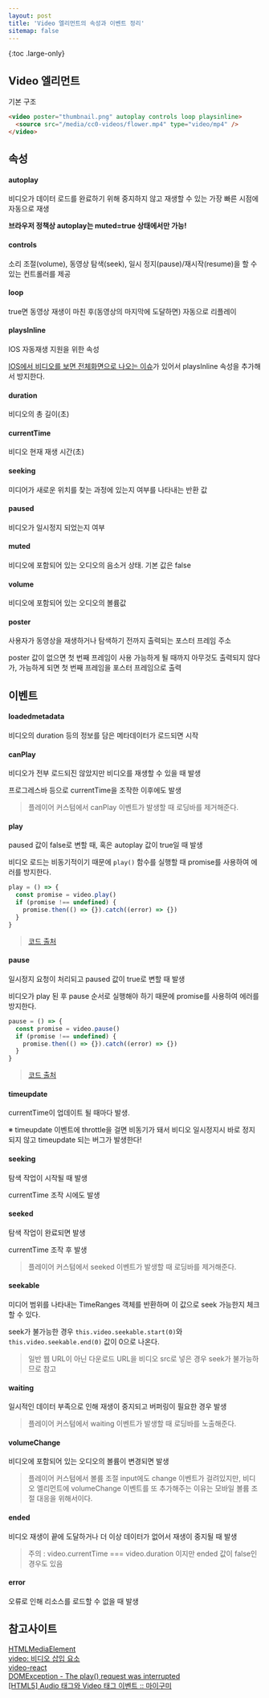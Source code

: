 ```yaml
---
layout: post
title: 'Video 엘리먼트의 속성과 이벤트 정리'
sitemap: false
---
```


{:toc .large-only}

## Video 엘리먼트

기본 구조

```html
<video poster="thumbnail.png" autoplay controls loop playsinline>
  <source src="/media/cc0-videos/flower.mp4" type="video/mp4" />
</video>
```

## 속성

#### autoplay

비디오가 데이터 로드를 완료하기 위해 중지하지 않고 재생할 수 있는 가장 빠른 시점에 자동으로 재생

**브라우저 정책상 autoplay는 muted=true 상태에서만 가능!**

#### controls

소리 조절(volume), 동영상 탐색(seek), 일시 정지(pause)/재시작(resume)을 할 수 있는 컨트롤러를 제공

#### loop

true면 동영상 재생이 마친 후(동영상의 마지막에 도달하면) 자동으로 리플레이

#### playsInline

IOS 자동재생 지원을 위한 속성

[IOS에서 비디오를 보면 전체화면으로 나오는 이슈](https://ossam5.tistory.com/155)가 있어서 playsInline 속성을 추가해서 방지한다.

#### duration

비디오의 총 길이(초)

#### currentTime

비디오 현재 재생 시간(초)

#### seeking

미디어가 새로운 위치를 찾는 과정에 있는지 여부를 나타내는 반환 값

#### paused

비디오가 일시정지 되었는지 여부

#### muted

비디오에 포함되어 있는 오디오의 음소거 상태. 기본 값은 false

#### volume

비디오에 포함되어 있는 오디오의 볼륨값

#### poster

사용자가 동영상을 재생하거나 탐색하기 전까지 출력되는 포스터 프레임 주소

poster 값이 없으면 첫 번째 프레임이 사용 가능하게 될 때까지 아무것도 출력되지 않다가, 가능하게 되면 첫 번째 프레임을 포스터 프레임으로 출력

## 이벤트

#### loadedmetadata

비디오의 duration 등의 정보를 담은 메타데이터가 로드되면 시작

#### canPlay

비디오가 전부 로드되진 않았지만 비디오를 재생할 수 있을 때 발생

프로그레스바 등으로 currentTime을 조작한 이후에도 발생

> 플레이어 커스텀에서 canPlay 이벤트가 발생할 때 로딩바를 제거해준다.

#### play

paused 값이 false로 변할 때, 혹은 autoplay 값이 true일 때 발생

비디오 로드는 비동기적이기 때문에 `play()` 함수를 실행할 때 promise를 사용하여 에러를 방지한다.

```js
play = () => {
  const promise = video.play()
  if (promise !== undefined) {
    promise.then(() => {}).catch((error) => {})
  }
}
```

> [코드 출처](https://github1s.com/video-react/video-react/blob/HEAD/src/components/Video.js)

#### pause

일시정지 요청이 처리되고 paused 값이 true로 변할 때 발생

비디오가 play 된 후 pause 순서로 실행해야 하기 때문에 promise를 사용하여 에러를 방지한다.

```js
pause = () => {
  const promise = video.pause()
  if (promise !== undefined) {
    promise.then(() => {}).catch((error) => {})
  }
}
```

> [코드 출처](https://github1s.com/video-react/video-react/blob/HEAD/src/components/Video.js)

#### timeupdate

currentTime이 업데이트 될 때마다 발생.

※ timeupdate 이벤트에 throttle을 걸면 비동기가 돼서 비디오 일시정지시 바로 정지되지 않고 timeupdate 되는 버그가 발생한다!

#### seeking

탐색 작업이 시작될 때 발생

currentTime 조작 시에도 발생

#### seeked

탐색 작업이 완료되면 발생

currentTime 조작 후 발생

> 플레이어 커스텀에서 seeked 이벤트가 발생할 때 로딩바를 제거해준다.

#### seekable

미디어 범위를 나타내는 TimeRanges 객체를 반환하며 이 값으로 seek 가능한지 체크할 수 있다.

seek가 불가능한 경우 `this.video.seekable.start(0)`와 `this.video.seekable.end(0)` 값이 0으로 나온다.

> 일반 웹 URL이 아닌 다운로드 URL을 비디오 src로 넣은 경우 seek가 불가능하므로 참고

#### waiting

일시적인 데이터 부족으로 인해 재생이 중지되고 버퍼링이 필요한 경우 발생

> 플레이어 커스텀에서 waiting 이벤트가 발생할 때 로딩바를 노출해준다.

#### volumeChange

비디오에 포함되어 있는 오디오의 볼륨이 변경되면 발생

> 플레이어 커스텀에서 볼륨 조절 input에도 change 이벤트가 걸려있지만, 비디오 엘리먼트에 volumeChange 이벤트를 또 추가해주는 이유는 모바일 볼륨 조절 대응을 위해서이다.

#### ended

비디오 재생이 끝에 도달하거나 더 이상 데이터가 없어서 재생이 중지될 때 발생

> 주의 : video.currentTime === video.duration 이지만 ended 값이 false인 경우도 있음

#### error

오류로 인해 리소스를 로드할 수 없을 때 발생

## 참고사이트

[HTMLMediaElement](https://developer.mozilla.org/en-US/docs/Web/API/HTMLMediaElement)<br/>
[video: 비디오 삽입 요소](https://developer.mozilla.org/ko/docs/Web/HTML/Element/Video)<br/>
[video-react](https://github1s.com/video-react/video-react/blob/HEAD/src/components/Video.js)<br/>
[DOMException - The play() request was interrupted](https://developer.chrome.com/blog/play-request-was-interrupted/)<br/>
[[HTML5] Audio 태그와 Video 태그 이벤트 :: 마이구미](https://mygumi.tistory.com/356)
